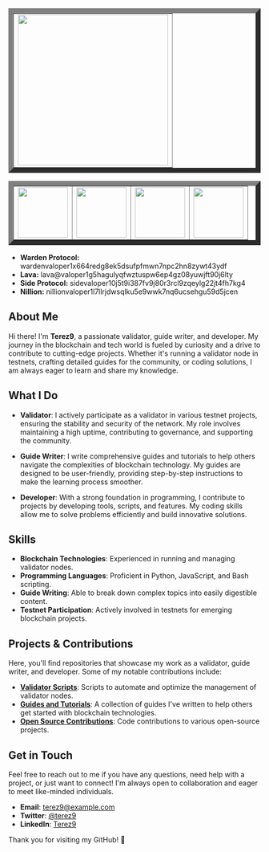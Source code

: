 <table align=center border=10 padding=0>
  <tr>
    <td>
      <img src="https://github.com/user-attachments/assets/2bc71f16-0d3d-460b-9205-4c7b052cc930" margin=0 width=300>
    </td>
  </tr>
</table>

<table align=center border=10 padding=0>
  <tr>
    <td>
      <img src="https://github.com/user-attachments/assets/128b9266-a409-462c-a441-15f6a225755a" margin=0 width=100>
    </td>
    <td>
      <img src="https://github.com/user-attachments/assets/95aa5989-6e19-49cc-b1b7-202990a75153" margin=0 width=100>
    </td>
    <td>
      <img src="https://github.com/user-attachments/assets/28caea93-9325-4feb-b0b2-bbe9ef97154d" margin=0 width=100>
    </td>
    <td>
      <img src="https://github.com/user-attachments/assets/c8fa822b-64ce-4492-bbee-050c8e6c6e0a" margin=0 width=100>
    </td>
  </tr>
</table>

- **Warden Protocol:** wardenvaloper1x664redg8ek5dsufpfmwn7npc2hn8zywt43ydf
- **Lava:** lava@valoper1g5hagulyqfwztuspw6ep4gz08yuwjft90j6lty
- **Side Protocol:** sidevaloper10j5t9i387fv9j80r3rcl9zqeylg22jt4fh7kg4
- **Nillion:** nillionvaloper1l7llrjdwsqlku5e9wwk7nq6ucsehgu59d5jcen

## About Me

Hi there! I'm **Terez9**, a passionate validator, guide writer, and developer. My journey in the blockchain and tech world is fueled by curiosity and a drive to contribute to cutting-edge projects. Whether it's running a validator node in testnets, crafting detailed guides for the community, or coding solutions, I am always eager to learn and share my knowledge.

## What I Do

- **Validator**: I actively participate as a validator in various testnet projects, ensuring the stability and security of the network. My role involves maintaining a high uptime, contributing to governance, and supporting the community.

- **Guide Writer**: I write comprehensive guides and tutorials to help others navigate the complexities of blockchain technology. My guides are designed to be user-friendly, providing step-by-step instructions to make the learning process smoother.

- **Developer**: With a strong foundation in programming, I contribute to projects by developing tools, scripts, and features. My coding skills allow me to solve problems efficiently and build innovative solutions.

## Skills

- **Blockchain Technologies**: Experienced in running and managing validator nodes.
- **Programming Languages**: Proficient in Python, JavaScript, and Bash scripting.
- **Guide Writing**: Able to break down complex topics into easily digestible content.
- **Testnet Participation**: Actively involved in testnets for emerging blockchain projects.

## Projects & Contributions

Here, you'll find repositories that showcase my work as a validator, guide writer, and developer. Some of my notable contributions include:

- [**Validator Scripts**](#): Scripts to automate and optimize the management of validator nodes.
- [**Guides and Tutorials**](#): A collection of guides I've written to help others get started with blockchain technologies.
- [**Open Source Contributions**](#): Code contributions to various open-source projects.

## Get in Touch

Feel free to reach out to me if you have any questions, need help with a project, or just want to connect! I'm always open to collaboration and eager to meet like-minded individuals.

- **Email**: [terez9@example.com](mailto:terez9@example.com)
- **Twitter**: [@terez9](https://twitter.com/terez9)
- **LinkedIn**: [Terez9](https://www.linkedin.com/in/terez9)

Thank you for visiting my GitHub! 🌟

